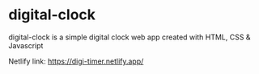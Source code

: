 # digital-clock
digital-clock is a simple digital clock web app created with HTML, CSS & Javascript

Netlify link: https://digi-timer.netlify.app/
